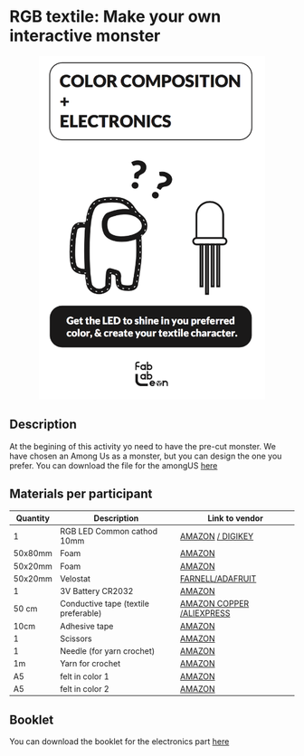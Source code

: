# RGB textile: Make your own interactive monster
<div align="center"> <img src="/images/portada.png" width="400" />
<div align="left">

## Description
At the begining of this activity yo need to have the pre-cut monster. We have chosen an Among Us as a monster, but you can design the one you prefer. You can download the file for the amongUS [here](/files/amongUS.svg)

## Materials per participant

| Quantity | Description | Link to vendor |
| -- | -- | -- |
| 1 | RGB LED Common cathod 10mm | [AMAZON](https://www.amazon.es/KEPUSHIYE-Frosted-Difundido-Tricolor-Bombilla/dp/B097C5JLZL/ref=sr_1_8?__mk_es_ES=%C3%85M%C3%85%C5%BD%C3%95%C3%91&dchild=1&keywords=RGB+CATODO+COMUN+10MM&qid=1627828060&sr=8-8) [/ DIGIKEY](https://www.digikey.com/es/products/detail/sparkfun-electronics/COM-11452/5673786?s=N4IgjCBcoLQBxVAYygMwIYBsDOBTANCAPZQDa4ArAGwIC6AvvYQExkgDCA8gLIxhgAWCqwZA)|
| 50x80mm | Foam | [AMAZON](https://www.amazon.es/Hojas-Adhesivas-Decorar-Dise%C3%B1ar-Manualidades/dp/B08YNXP1BS/ref=sr_1_2_sspa?__mk_es_ES=%C3%85M%C3%85%C5%BD%C3%95%C3%91&dchild=1&keywords=GOMA+EVA+2MM&qid=1627828140&sr=8-2-spons&psc=1&smid=AU8VHQSMWCZCL&spLa=ZW5jcnlwdGVkUXVhbGlmaWVyPUE2TFJFS0QyMzFKMFEmZW5jcnlwdGVkSWQ9QTAzMDY2NDEySlpCUUtFSjFUTkRIJmVuY3J5cHRlZEFkSWQ9QTAyMjkxNzEzTlNFVFVSTlFaUzYxJndpZGdldE5hbWU9c3BfYXRmJmFjdGlvbj1jbGlja1JlZGlyZWN0JmRvTm90TG9nQ2xpY2s9dHJ1ZQ==)|
| 50x20mm | Foam | [AMAZON](https://www.amazon.es/Hojas-Adhesivas-Decorar-Dise%C3%B1ar-Manualidades/dp/B08YNXP1BS/ref=sr_1_2_sspa?__mk_es_ES=%C3%85M%C3%85%C5%BD%C3%95%C3%91&dchild=1&keywords=GOMA+EVA+2MM&qid=1627828140&sr=8-2-spons&psc=1&smid=AU8VHQSMWCZCL&spLa=ZW5jcnlwdGVkUXVhbGlmaWVyPUE2TFJFS0QyMzFKMFEmZW5jcnlwdGVkSWQ9QTAzMDY2NDEySlpCUUtFSjFUTkRIJmVuY3J5cHRlZEFkSWQ9QTAyMjkxNzEzTlNFVFVSTlFaUzYxJndpZGdldE5hbWU9c3BfYXRmJmFjdGlvbj1jbGlja1JlZGlyZWN0JmRvTm90TG9nQ2xpY2s9dHJ1ZQ==) |
| 50x20mm | Velostat | [FARNELL/ADAFRUIT](https://es.farnell.com/adafruit-industries/1361/accessory-type-conductive-sheet/dp/2419170?gross_price=true&CMP=AFC-CJ-ES2419170) |
| 1 | 3V Battery CR2032 | [AMAZON](https://www.amazon.es/Bater%C3%ADa-electr%C3%B3nico-Relojes-calculadoras-Juguetes/dp/B07KQ563CD/ref=sr_1_4_sspa?__mk_es_ES=%C3%85M%C3%85%C5%BD%C3%95%C3%91&crid=3EK4MSBDPA63M&dchild=1&keywords=pilas+boton+cr2032&qid=1627828479&sprefix=CR2032%2Caps%2C198&sr=8-4-spons&psc=1&spLa=ZW5jcnlwdGVkUXVhbGlmaWVyPUE0SVhCMlBGOVFGSVEmZW5jcnlwdGVkSWQ9QTAwNTA5MjQyTTdPT0ZQVVNHRzdPJmVuY3J5cHRlZEFkSWQ9QTEwMjIzMDAxQ0xWRUxVWFhYSE5RJndpZGdldE5hbWU9c3BfYXRmJmFjdGlvbj1jbGlja1JlZGlyZWN0JmRvTm90TG9nQ2xpY2s9dHJ1ZQ==) |
| 50 cm | Conductive tape (textile preferable) | [AMAZON COPPER](https://www.amazon.es/Cinta-Adhesiva-primera-calidad-cobre/dp/B07CSKGHDW/ref=sr_1_15?__mk_es_ES=%C3%85M%C3%85%C5%BD%C3%95%C3%91&dchild=1&keywords=CINTA+TEXTIL+CONDUCTIVA&qid=1627828522&sr=8-15) [/ALIEXPRESS](https://es.aliexpress.com/item/33013675911.html?utm_source=tradetracker&utm_medium=affiliate&utm_campaign=shopforward&gclid=CjwKCAjwjJmIBhA4EiwAQdCbxlmnz3eXsfk9ap1MG4vr7vIS_p4dUM3wQ10Ij4PtnorU4pq38DoDdRoCQt0QAvD_BwE) |
| 10cm | Adhesive tape | [AMAZON](https://www.amazon.es/ZCENTER-Cinta-adhesiva-cintas-transparente/dp/B08QZZNB3N/ref=sr_1_2_sspa?__mk_es_ES=%C3%85M%C3%85%C5%BD%C3%95%C3%91&dchild=1&keywords=CINTA+ADHESIVA&qid=1627828959&sr=8-2-spons&psc=1&smid=A15CA0J45WNTW1&spLa=ZW5jcnlwdGVkUXVhbGlmaWVyPUExV1ZTVEEzSUJWVDIyJmVuY3J5cHRlZElkPUEwMTc0Mjk1SDRROUNDNzhDRUowJmVuY3J5cHRlZEFkSWQ9QTAzMzY4NjgxRUQ1NEFEODVDTVlZJndpZGdldE5hbWU9c3BfYXRmJmFjdGlvbj1jbGlja1JlZGlyZWN0JmRvTm90TG9nQ2xpY2s9dHJ1ZQ==) |
| 1 | Scissors | [AMAZON](https://www.amazon.es/Scotch-1408-Tijeras-mango-ergon%C3%B3mico/dp/B004JFKU6G/ref=sr_1_12?__mk_es_ES=%C3%85M%C3%85%C5%BD%C3%95%C3%91&dchild=1&keywords=tijeras%2BCOSTURA%2BESCOLARES&qid=1627829020&sr=8-12&th=1) |
| 1 | Needle (for yarn crochet) | [AMAZON](https://www.amazon.es/Agujas-Grande-Piezas-Grandes-Costuras/dp/B07QR61H1Q/ref=sr_1_2_sspa?__mk_es_ES=%C3%85M%C3%85%C5%BD%C3%95%C3%91&crid=ESW6PP573LWR&dchild=1&keywords=agujas+punta+roma&qid=1627829098&sprefix=AGUJAS+PUNTA%2Caps%2C484&sr=8-2-spons&psc=1&smid=A23B63HIV2CZPE&spLa=ZW5jcnlwdGVkUXVhbGlmaWVyPUEyNTBTWDBQV1lHSzlDJmVuY3J5cHRlZElkPUEwODk3Nzc4RE9TVUREN0JVSzBVJmVuY3J5cHRlZEFkSWQ9QTAyNDI2MTIyOFMwNFZTUkFEWEhUJndpZGdldE5hbWU9c3BfYXRmJmFjdGlvbj1jbGlja1JlZGlyZWN0JmRvTm90TG9nQ2xpY2s9dHJ1ZQ==) |
| 1m | Yarn for crochet | [AMAZON](https://www.amazon.es/Kurtzy-Hilo-para-Ganchillo-Proyectos/dp/B01KVH23KG/ref=sr_1_7?__mk_es_ES=%C3%85M%C3%85%C5%BD%C3%95%C3%91&dchild=1&keywords=PERLE+DE+CROCHET&qid=1627829158&sr=8-7) |
| A5 | felt in color 1 | [AMAZON](https://www.amazon.es/Vaessen-Creative-Fieltro-Multicolor-Unidades/dp/B0768XPCMN/ref=sr_1_10?__mk_es_ES=%C3%85M%C3%85%C5%BD%C3%95%C3%91&dchild=1&keywords=FIELTRO+COLORES+HOJAS+A4&qid=1627829321&sr=8-10) |
| A5 | felt in color 2 | [AMAZON](https://www.amazon.es/Vaessen-Creative-Fieltro-Multicolor-Unidades/dp/B0768XPCMN/ref=sr_1_10?__mk_es_ES=%C3%85M%C3%85%C5%BD%C3%95%C3%91&dchild=1&keywords=FIELTRO+COLORES+HOJAS+A4&qid=1627829321&sr=8-10) |

## Booklet
    
You can download the booklet for the electronics part [here](/files/Booklet27-colorcomposition-EN.pdf)




